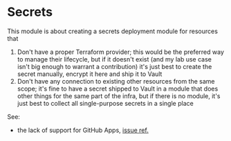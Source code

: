 # Secrets

This module is about creating a secrets deployment module for resources that

1. Don't have a proper Terraform provider; this would be the preferred way to manage their lifecycle, but if it doesn't exist (and my lab use case isn't big enough to warrant a contribution) it's just best to create the secret manually, encrypt it here and ship it to Vault
2. Don't have any connection to existing other resources from the same scope; it's fine to have a secret shipped to Vault in a module that does other things for the same part of the infra, but if there is no module, it's just best to collect all single-purpose secrets in a single place

See:
* the lack of support for GitHub Apps, [issue ref.](https://github.com/integrations/terraform-provider-github/issues/509)
